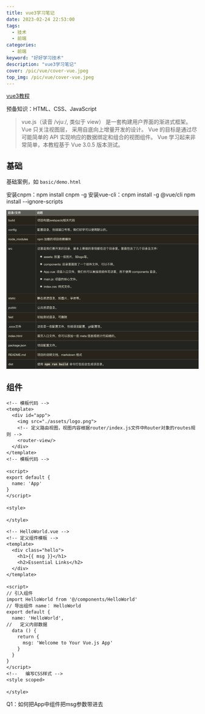 ```yaml
---
title: vue3学习笔记
date: 2023-02-24 22:53:00
tags: 
  - 技术
  - 前端
categories: 
  - 前端
keyword: "好好学习技术"
description: "vue3学习笔记"
cover: /pic/vue/cover-vue.jpeg
top_img: /pic/vue/cover-vue.jpeg
---
```


[vue3教程](https://www.runoob.com/vue3/vue3-tutorial.html)

预备知识：HTML、CSS、JavaScript

> vue.js（读音 /vjuː/, 类似于 view） 是一套构建用户界面的渐进式框架。
Vue 只关注视图层， 采用自底向上增量开发的设计。
Vue 的目标是通过尽可能简单的 API 实现响应的数据绑定和组合的视图组件。
Vue 学习起来非常简单，本教程基于 Vue 3.0.5 版本测试。

## 基础

基础案例，如 `basic/demo.html`

安装cnpm：npm install cnpm -g
安装vue-cli：cnpm install -g @vue/cli
npm install --ignore-scripts

![](../pic/vue/vue3-catalogue.png)


## 组件

```vue
<!-- 模板代码 -->
<template>
  <div id="app">
    <img src="./assets/logo.png">
    <!-- 定义路由视图，视图内容根据router/index.js文件中Router对象的routes规则 -->
    <router-view/>
  </div>
</template>
<!-- 模板代码 -->

<script>
export default {
  name: 'App'
}
</script>

<style>

</style>
```

```vue
<!-- HelloWorld.vue -->
<!-- 定义组件模板 -->
<template>
  <div class="hello">
    <h1>{{ msg }}</h1>
    <h2>Essential Links</h2>
  </div>
</template>

<script>
// 引入组件
import HelloWorld from '@/components/HelloWorld'
// 导出组件 name： HelloWorld
export default {
  name: 'HelloWorld',
//   定义内部数据
  data () {
    return {
      msg: 'Welcome to Your Vue.js App'
    }
  }
}
</script>
<!--   编写CSS样式 -->
<style scoped>

</style>
```

Q1：如何把App中<HelloWorld>组件把msg参数带进去

